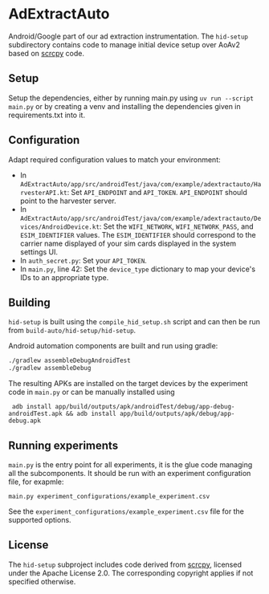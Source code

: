 # AdExtractAuto
Android/Google part of our ad extraction instrumentation.
The `hid-setup` subdirectory contains code to manage initial device setup over AoAv2 based on [scrcpy](https://github.com/Genymobile/scrcpy) code.

## Setup
Setup the dependencies, either by running main.py using `uv run --script main.py` or by creating a venv and installing the dependencies given in requirements.txt into it.

## Configuration
Adapt required configuration values to match your environment:
- In `AdExtractAuto/app/src/androidTest/java/com/example/adextractauto/HarvesterAPI.kt`: Set `API_ENDPOINT` and `API_TOKEN`. `API_ENDPOINT` should point to the harvester server.
- In `AdExtractAuto/app/src/androidTest/java/com/example/adextractauto/Devices/AndroidDevice.kt`: Set the `WIFI_NETWORK`, `WIFI_NETWORK_PASS`, and `ESIM_IDENTIFIER` values. The `ESIM_IDENTIFIER` should correspond to the carrier name displayed of your sim cards displayed in the system settings UI.
- In `auth_secret.py`: Set your `API_TOKEN`.
- In `main.py`, line 42: Set the `device_type` dictionary to map your device's IDs to an appropriate type.


## Building
`hid-setup` is built using the `compile_hid_setup.sh` script and can then be run from `build-auto/hid-setup/hid-setup`.

Android automation components are built and run using gradle:
```sh
./gradlew assembleDebugAndroidTest
./gradlew assembleDebug
```

The resulting APKs are installed on the target devices by the experiment code in `main.py` or can be manually installed using
```
 adb install app/build/outputs/apk/androidTest/debug/app-debug-androidTest.apk && adb install app/build/outputs/apk/debug/app-debug.apk
```

## Running experiments
`main.py` is the entry point for all experiments, it is the glue code managing all the subcomponents.
It should be run with an experiment configuration file, for exapmle:
```
main.py experiment_configurations/example_experiment.csv
```

See the `experiment_configurations/example_experiment.csv` file for the supported options.

## License
The `hid-setup` subproject includes code derived from [scrcpy](https://github.com/Genymobile/scrcpy), licensed under the Apache License 2.0.
The corresponding copyright applies if not specified otherwise.
